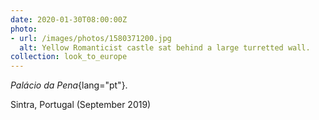 ```yaml
---
date: 2020-01-30T08:00:00Z
photo:
- url: /images/photos/1580371200.jpg
  alt: Yellow Romanticist castle sat behind a large turretted wall.
collection: look_to_europe
---
```

*Palácio da Pena*{lang="pt"}.

Sintra, Portugal (September 2019)
